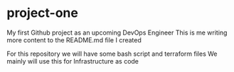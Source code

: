 # project-one
My first Github project as an upcoming DevOps Engineer
This is me writing more content to the README.md file I created




For this repository we will have some bash script and terraform files 
We mainly will use this for Infrastructure as code



